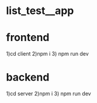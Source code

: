 # list_test__app
# frontend
1)cd client
2)npm i 
3) npm run dev
# backend
1)cd server
2)npm i 
3) npm run dev
